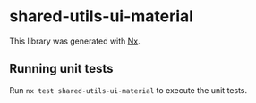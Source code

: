 # shared-utils-ui-material

This library was generated with [Nx](https://nx.dev).

## Running unit tests

Run `nx test shared-utils-ui-material` to execute the unit tests.
